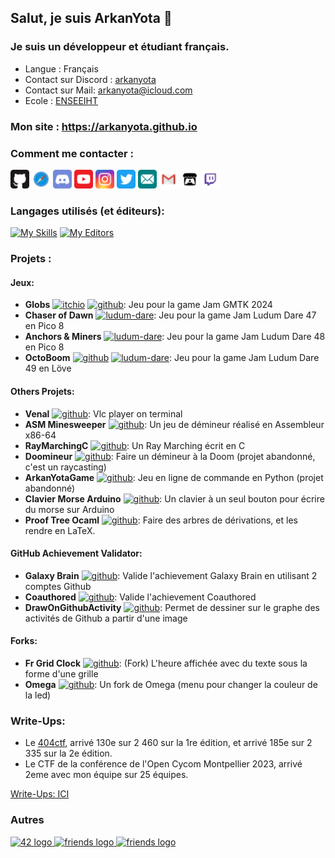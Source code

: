 ## Salut, je suis ArkanYota 👋  
  
### Je suis un développeur et étudiant français.  
- Langue : Français
- Contact sur Discord : [arkanyota](https://discord.com/users/315241140464910349)
- Contact sur Mail: [arkanyota@icloud.com](mailto:arkanyota@icloud.com)
- Ecole : [ENSEEIHT](https://enseeiht.fr)

### Mon site : **https://arkanyota.github.io**
  
### Comment me contacter :  
  
[<img src="Images/github.svg" alt="drawing" width="30px"/>](http://github.com/ARKANYOTA/)
[<img src="Images/safari.svg" alt="drawing" width="30px"/>](http://arkanyota.github.io/)
<img src="Images/discord.svg" alt="drawing" width="30px"/>
[<img src="Images/youtube.svg" alt="drawing" width="30px"/>](https://www.youtube.com/channel/UC44p7IFHS8WK7CF3zSv38QA/)
[<img src="Images/instagram.svg" alt="drawing" width="30px"/>](http://www.instagram.com/arkanyota/)
[<img src="Images/twitter.svg" alt="drawing" width="30px"/>](https://twitter.com/arkanyota/)
[<img src="Images/email.svg" alt="drawing" width="30px"/>](mailto:arkanyota@icloud.com)
[<img src="Images/gmail.svg" alt="drawing" width="30px"/>](mailto:lesarktime@gmail.com)
[<img src="Images/itch_io.svg" alt="drawing" width="30px"/>](https://arkanyota.itch.io/)
[<img src="Images/twitch.svg" alt="drawing" width="30px"/>](https://www.twitch.tv/arkanyota)
  
### Langages utilisés (et éditeurs):  
[![My Skills](https://skillicons.dev/icons?i=py,c,ocaml,cpp,blender,md,html,css,js,latex,regex,sqlite,bash)](https://arkanyota.github.io)
[![My Editors](https://skillicons.dev/icons?i=linux,vim,idea,git,github,discord,godot)](https://arkanyota.github.io)

### Projets :

#### Jeux:
- **Globs** [<img width="18" alt="itchio" src="https://cdn.simpleicons.org/itchdotio/_/_"/>](https://yolwoocle.itch.io/globs) [<img width="18" alt="github" src="https://cdn.simpleicons.org/github/_/ffffff"/>](https://github.com/ARKANYOTA/gmtk2024): Jeu pour la game Jam GMTK 2024  
- **Chaser of Dawn** [<img width="18" alt="ludum-dare" src="https://ldjam.com/favicon.ico"/>](https://ldjam.com/events/ludum-dare/47/chaser-of-dawn): Jeu pour la game Jam Ludum Dare 47 en Pico 8  
- **Anchors & Miners** [<img width="18" alt="ludum-dare" src="https://ldjam.com/favicon.ico"/>]([https://ldjam.com/events/ludum-dare/47/chaser-of-dawn](https://ldjam.com/events/ludum-dare/48/anchors-miners)): Jeu pour la game Jam Ludum Dare 48 en Pico 8  
- **OctoBoom** [<img width="18" alt="github" src="https://cdn.simpleicons.org/github/_/ffffff" />](https://github.com/ARKANYOTA/ludumdare49) [<img width="18" alt="ludum-dare" src="https://ldjam.com/favicon.ico"/>]([https://ldjam.com/events/ludum-dare/47/chaser-of-dawn](https://ldjam.com/events/ludum-dare/49/octoboom)): Jeu pour la game Jam Ludum Dare 49 en Löve
 
#### Others Projets:
- **Venal** [<img width="18" alt="github" src="https://cdn.simpleicons.org/github/_/ffffff" />](https://github.com/ARKANYOTA/venal): Vlc player on terminal  
- **ASM Minesweeper** [<img width="18" alt="github" src="https://cdn.simpleicons.org/github/_/ffffff" />](https://github.com/ARKANYOTA/ASM-Minesweeper): Un jeu de démineur réalisé en Assembleur x86-64
- **RayMarchingC** [<img width="18" alt="github" src="https://cdn.simpleicons.org/github/_/ffffff" />](https://github.com/ARKANYOTA/RayMarchingC): Un Ray Marching écrit en C
- **Doomineur** [<img width="18" alt="github" src="https://cdn.simpleicons.org/github/_/ffffff" />](https://github.com/PouletRaPHOO/Doomineur): Faire un démineur à la Doom (projet abandonné, c'est un raycasting)
- **ArkanYotaGame** [<img width="18" alt="github" src="https://cdn.simpleicons.org/pypi/_/_" />](https://pypi.org/project/ArkanYotaGame/): Jeu en ligne de commande en Python (projet abandonné)
- **Clavier Morse Arduino** [<img width="18" alt="github" src="https://cdn.simpleicons.org/github/_/ffffff" />](https://github.com/ARKANYOTA/ArduinoMorseKeyboard): Un clavier à un seul bouton pour écrire du morse sur Arduino
- **Proof Tree Ocaml** [<img width="18" alt="github" src="https://cdn.simpleicons.org/github/_/ffffff" />](https://github.com/ARKANYOTA/ProofTreeOcaml): Faire des arbres de dérivations, et les rendre en LaTeX.

#### **GitHub Achievement Validator**:
- **Galaxy Brain** [<img width="18" alt="github" src="https://cdn.simpleicons.org/github/_/ffffff" />](https://github.com/ARKANYOTA/GalaxyBrainValidator): Valide l'achievement Galaxy Brain en utilisant 2 comptes Github
- **Coauthored** [<img width="18" alt="github" src="https://cdn.simpleicons.org/github/_/ffffff" />](https://github.com/ARKANYOTA/CoauthoredValidator): Valide l'achievement Coauthored
- **DrawOnGithubActivity** [<img width="18" alt="github" src="https://cdn.simpleicons.org/github/_/ffffff" />](https://github.com/ARKANYOTA/DrawOnGithubActivity): Permet de dessiner sur le graphe des activités de Github a partir d'une image

#### Forks:
- **Fr Grid Clock** [<img width="18" alt="github" src="https://cdn.simpleicons.org/github/_/ffffff" />](https://github.com/ARKANYOTA/fr-grid-clock-screensaver): (Fork) L'heure affichée avec du texte sous la forme d'une grille
- **Omega** [<img width="18" alt="github" src="https://cdn.simpleicons.org/github/_/ffffff" />](https://github.com/ARKANYOTA/Omega): Un fork de Omega (menu pour changer la couleur de la led)  

[](https://github.com/ARKANYOTA/Des_mineurs)
[](https://github.com/ARKANYOTA/NSIMorpion)

### Write-Ups:
- Le [404ctf](https://www.404ctf.fr), arrivé 130e sur 2 460 sur la 1re édition, et arrivé 185e sur 2 335 sur la 2e édition.
- Le CTF de la conférence de l'Open Cycom Montpellier 2023, arrivé 2eme avec mon équipe sur 25 équipes.

[Write-Ups: ICI](https://github.com/ARKANYOTA/write-ups)

### Autres
<div align="left">
  <a href="https://github.com/ARKANYOTA?tab=overview&from=2042-12-01&to=2042-12-31" target="_blank">
    <img src="https://github.com/MaximCosta/MaximCosta/blob/main/assets/42.png" width="52" alt="42 logo"  />
  </a>
  <a href="https://github.com/MaximCosta" target="_blank">
    <img src="https://github.com/MaximCosta/MaximCosta/blob/main/assets/friends.png" width="52" alt="friends logo"  />
  </a>
    <a href="https://github.com/torvalds?achievement=pair-extraordinaire&tab=achievements" target="_blank">
    <img src="https://skillicons.dev/icons?i=linux" width="52" alt="friends logo"  />
  </a>
</div>
